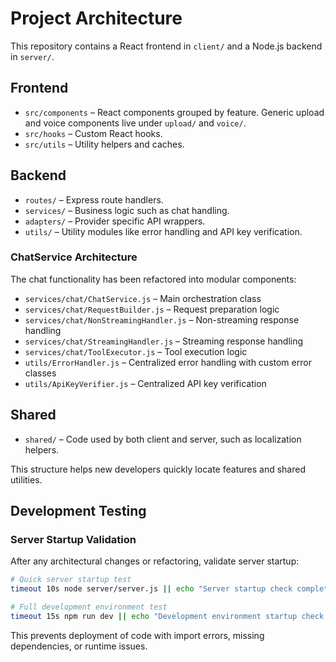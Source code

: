 # Project Architecture

This repository contains a React frontend in `client/` and a Node.js backend in `server/`.

## Frontend
- `src/components` – React components grouped by feature. Generic upload and voice components live under `upload/` and `voice/`.
- `src/hooks` – Custom React hooks.
- `src/utils` – Utility helpers and caches.

## Backend
- `routes/` – Express route handlers.
- `services/` – Business logic such as chat handling.
- `adapters/` – Provider specific API wrappers.
- `utils/` – Utility modules like error handling and API key verification.

### ChatService Architecture
The chat functionality has been refactored into modular components:
- `services/chat/ChatService.js` – Main orchestration class
- `services/chat/RequestBuilder.js` – Request preparation logic  
- `services/chat/NonStreamingHandler.js` – Non-streaming response handling
- `services/chat/StreamingHandler.js` – Streaming response handling
- `services/chat/ToolExecutor.js` – Tool execution logic
- `utils/ErrorHandler.js` – Centralized error handling with custom error classes
- `utils/ApiKeyVerifier.js` – Centralized API key verification

## Shared
- `shared/` – Code used by both client and server, such as localization helpers.

This structure helps new developers quickly locate features and shared utilities.

## Development Testing

### Server Startup Validation
After any architectural changes or refactoring, validate server startup:

```bash
# Quick server startup test
timeout 10s node server/server.js || echo "Server startup check completed"

# Full development environment test  
timeout 15s npm run dev || echo "Development environment startup check completed"
```

This prevents deployment of code with import errors, missing dependencies, or runtime issues.
